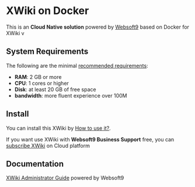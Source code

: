 # XWiki on Docker  

This is an **Cloud Native solution** powered by [Websoft9](https://www.websoft9.com) based on Docker for XWiki v

## System Requirements

The following are the minimal [recommended requirements](https://github.com/xwiki-contrib/docker-xwiki/blob/master/README.md):

* **RAM**: 2 GB or more
* **CPU**: 1 cores or higher
* **Disk**: at least 20 GB of free space
* **bandwidth**: more fluent experience over 100M  

## Install

You can install this XWiki by [How to use it?](https://github.com/Websoft9/docker-library#how-to-use-it).   

If you want use XWiki with **Websoft9 Business Support** free, you can [subscribe XWiki](https://www.websoft9.com/apps) on Cloud platform

## Documentation

[XWiki Administrator Guide](https://support.websoft9.com/docs/xwiki) powered by Websoft9
